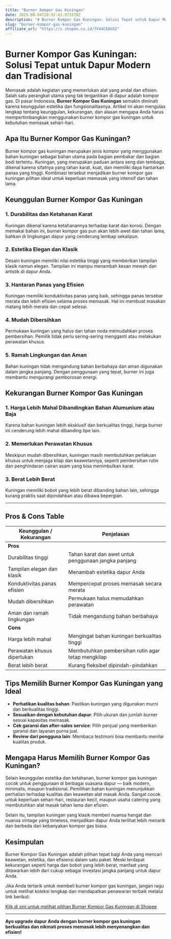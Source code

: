 ```yaml
---
title: "Burner Kompor Gas Kuningan"
date: 2025-08-04T20:52:43.973378Z
description: "# Burner Kompor Gas Kuningan: Solusi Tepat untuk Dapur Modern dan Tradisional..."
slug: "burner-kompor-gas-kuningan"
affiliate_url: "https://s.shopee.co.id/7V44C68VX2"
---
```

# Burner Kompor Gas Kuningan: Solusi Tepat untuk Dapur Modern dan Tradisional

Memasak adalah kegiatan yang memerlukan alat yang andal dan efisien. Salah satu perangkat utama yang tak tergantikan di dapur adalah kompor gas. Di pasar Indonesia, **Burner Kompor Gas Kuningan** semakin diminati karena keunggulan estetika dan fungsionalitasnya. Artikel ini akan mengulas lengkap tentang keunggulan, kekurangan, dan alasan mengapa Anda harus mempertimbangkan menggunakan burner kompor gas kuningan untuk kebutuhan memasak sehari-hari.

## Apa Itu Burner Kompor Gas Kuningan?

Burner kompor gas kuningan merupakan jenis kompor yang menggunakan bahan kuningan sebagai bahan utama pada bagian pembakar dan bagian bodi tertentu. Kuningan, yang merupakan paduan antara seng dan tembaga, dikenal karena sifatnya yang tahan karat, kuat, dan memiliki daya hantarkan panas yang tinggi. Kombinasi tersebut menjadikan burner kompor gas kuningan pilihan ideal untuk keperluan memasak yang intensif dan tahan lama.

## Keunggulan Burner Kompor Gas Kuningan

### 1. Durabilitas dan Ketahanan Karat

Kuningan dikenal karena ketahanannya terhadap karat dan korosi. Dengan memakai bahan ini, burner kompor gas pun akan lebih awet dan tahan lama, bahkan di lingkungan dapur yang cenderung lembap sekalipun.

### 2. Estetika Elegan dan Klasik

Desain kuningan memiliki nilai estetika tinggi yang memberikan tampilan klasik namun elegan. Tampilan ini mampu menambah kesan mewah dan artistik di dapur Anda.

### 3. Hantaran Panas yang Efisien

Kuningan memiliki konduktivitas panas yang baik, sehingga panas tersebar merata dan lebih efisien selama proses memasak. Hal ini membuat masakan matang lebih merata dan cepat selesai.

### 4. Mudah Dibersihkan

Permukaan kuningan yang halus dan tahan noda memudahkan proses pembersihan. Pemilik tidak perlu sering-sering mengganti atau melakukan perawatan khusus.

### 5. Ramah Lingkungan dan Aman

Bahan kuningan tidak mengandung bahan berbahaya dan aman digunakan dalam jangka panjang. Dengan penggunaan yang tepat, burner ini juga membantu mengurangi pemborosan energi.

## Kekurangan Burner Kompor Gas Kuningan

### 1. Harga Lebih Mahal Dibandingkan Bahan Alumunium atau Baja

Karena bahan kuningan lebih eksklusif dan berkualitas tinggi, harga burner ini cenderung lebih mahal dibanding tipe lain.

### 2. Memerlukan Perawatan Khusus

Meskipun mudah dibersihkan, kuningan masih membutuhkan perlakuan khusus untuk menjaga kilap dan keawetannya, seperti pembersihan rutin dan penghindaran cairan asam yang bisa menimbulkan karat.

### 3. Berat Lebih Berat

Kuningan memiliki bobot yang lebih berat dibanding bahan lain, sehingga kurang praktis saat dipindahkan atau dibawa bepergian.

---

## Pros & Cons Table

| Keunggulan / Kekurangan            | Penjelasan                                              |
|-------------------------------------|----------------------------------------------------------|
| **Pros**                          |                                                          |
| Durabilitas tinggi                | Tahan karat dan awet untuk penggunaan jangka panjang   |
| Tampilan elegan dan klasik        | Menambah estetika dapur Anda                              |
| Konduktivitas panas efisien       | Mempercepat proses memasak secara merata                |
| Mudah dibersihkan                  | Permukaan halus memudahkan perawatan                     |
| Aman dan ramah lingkungan         | Tidak mengandung bahan berbahaya                         |
| **Cons**                          |                                                          |
| Harga lebih mahal                | Mengingat bahan kuningan berkualitas tinggi            |
| Perawatan khusus diperlukan       | Membutuhkan pembersihan rutin agar tetap mengkilap     |
| Berat lebih berat                 | Kurang fleksibel dipindah-pindahkan                     |

## Tips Memilih Burner Kompor Gas Kuningan yang Ideal

- **Perhatikan kualitas bahan**: Pastikan kuningan yang digunakan murni dan berkualitas tinggi.
- **Sesuaikan dengan kebutuhan dapur**: Pilih ukuran dan jumlah burner sesuai kapasitas memasak.
- **Cek garansi dan after-sales service**: Pilih penjual yang memberikan garansi dan layanan purna jual.
- **Review dari pengguna lain**: Membaca testimoni bisa membantu menilai kualitas produk.

## Mengapa Harus Memilih Burner Kompor Gas Kuningan?

Selain keunggulan estetika dan ketahanan, burner kompor gas kuningan cocok untuk penggunaan di berbagai suasana dapur — baik modern, minimalis, maupun tradisional. Pemilihan bahan kuningan menunjukkan perhatian terhadap kualitas dan keawetan alat masak Anda. Sangat cocok untuk keperluan sehari-hari, restauran kecil, maupun usaha catering yang membutuhkan alat masak tahan lama dan efisien.

Selain itu, tampilan kuningan yang klasik memberi nuansa hangat dan nuansa vintage yang timeless, menjadikan dapur Anda terlihat lebih menarik dan berbeda dari kebanyakan kompor gas biasa.

## Kesimpulan

Burner Kompor Gas Kuningan adalah pilihan tepat bagi Anda yang mencari keawetan, estetika, dan efisiensi dalam satu paket. Meski terdapat kekurangan seperti harga dan bobot yang lebih berat, manfaat yang ditawarkan lebih dari cukup sebagai investasi jangka panjang untuk dapur Anda.

Jika Anda tertarik untuk membeli burner kompor gas kuningan, jangan ragu untuk melihat koleksi lengkap dan mendapatkan penawaran terbaik melalui link berikut:

[Klik di sini untuk melihat pilihan Burner Kompor Gas Kuningan di Shopee](https://s.shopee.co.id/7V44C68VX2)

---

**Ayo upgrade dapur Anda dengan burner kompor gas kuningan berkualitas dan nikmati proses memasak lebih menyenangkan dan efisien!**
